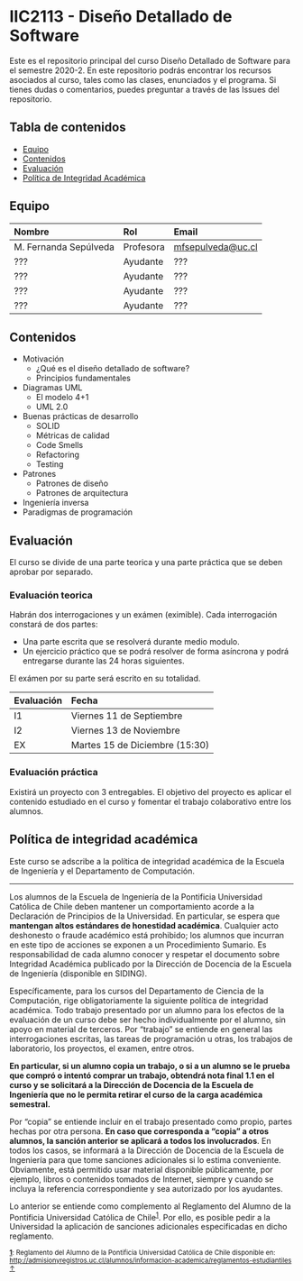 # IIC2113 - Diseño Detallado de Software

Este es el repositorio principal del curso Diseño Detallado de Software para el semestre 2020-2. En este repositorio podrás encontrar los recursos asociados al curso, tales como las clases, enunciados y el programa. Si tienes dudas o comentarios, puedes preguntar a través de las Issues del repositorio.

## Tabla de contenidos
 * [Equipo](#equipo)
 * [Contenidos](#contenidos)
 * [Evaluación](#evaluación)
 * [Política de Integridad Académica](#política-de-integridad-académica)

## Equipo

| Nombre               |  Rol         |  Email         |
|:-------------------- |:--------------|:--------------|
| M. Fernanda Sepúlveda | Profesora | mfsepulveda@uc.cl |
| ??? | Ayudante | ??? |
| ??? | Ayudante | ??? |
| ??? | Ayudante | ??? |
| ??? | Ayudante | ??? |

## Contenidos

- Motivación
    - ¿Qué es el diseño detallado de software?
    - Principios fundamentales
- Diagramas UML
    - El modelo 4+1
    - UML 2.0
- Buenas prácticas de desarrollo
    - SOLID
    - Métricas de calidad
    - Code Smells
    - Refactoring
    - Testing
- Patrones
    - Patrones de diseño
    - Patrones de arquitectura
- Ingeniería inversa
- Paradigmas de programación

## Evaluación

El curso se divide de una parte teorica y una parte práctica que se deben aprobar por separado.

### Evaluación teorica

Habrán dos interrogaciones y un exámen (eximible). Cada interrogación constará de dos partes:

- Una parte escrita que se resolverá durante medio modulo.
- Un ejercicio práctico que se podrá resolver de forma asíncrona y podrá entregarse durante las 24 horas siguientes.

El exámen por su parte será escrito en su totalidad.

| Evaluación | Fecha |
|:----------|:----------|
| I1 | Viernes 11 de Septiembre |
| I2 | Viernes 13 de Noviembre |
| EX | Martes 15 de Diciembre (15:30) |


### Evaluación práctica

Existirá un proyecto con 3 entregables. El objetivo del proyecto es aplicar el contenido estudiado en el curso y fomentar el trabajo colaborativo entre los alumnos.

## Política de integridad académica

Este curso se adscribe a la política de integridad académica de la Escuela de Ingeniería y el Departamento de Computación.

---

Los alumnos de la Escuela de Ingeniería de la Pontificia Universidad Católica de Chile deben mantener un comportamiento acorde a la Declaración de Principios de la Universidad.  En particular, se espera que **mantengan altos estándares de honestidad académica**.  Cualquier acto deshonesto o fraude académico está prohibido; los alumnos que incurran en este tipo de acciones se exponen a un Procedimiento Sumario. Es responsabilidad de cada alumno conocer y respetar el documento sobre Integridad Académica publicado por la Dirección de Docencia de la Escuela de Ingeniería (disponible en SIDING).

Específicamente, para los cursos del Departamento de Ciencia de la Computación, rige obligatoriamente la siguiente política de integridad académica. Todo trabajo presentado por un alumno para los efectos de la evaluación de un curso debe ser hecho individualmente por el alumno, sin apoyo en material de terceros.  Por “trabajo” se entiende en general las interrogaciones escritas, las tareas de programación u otras, los trabajos de laboratorio, los proyectos, el examen, entre otros.

**En particular, si un alumno copia un trabajo, o si a un alumno se le prueba que compró o intentó comprar un trabajo, obtendrá nota final 1.1 en el curso y se solicitará a la Dirección de Docencia de la Escuela de Ingeniería que no le permita retirar el curso de la carga académica semestral.**

Por “copia” se entiende incluir en el trabajo presentado como propio, partes hechas por otra persona.  **En caso que corresponda a “copia” a otros alumnos, la sanción anterior se aplicará a todos los involucrados**.  En todos los casos, se informará a la Dirección de Docencia de la Escuela de Ingeniería para que tome sanciones adicionales si lo estima conveniente. Obviamente, está permitido usar material disponible públicamente, por ejemplo, libros o contenidos tomados de Internet, siempre y cuando se incluya la referencia correspondiente y sea autorizado por los ayudantes.

Lo anterior se entiende como complemento al Reglamento del Alumno de la Pontificia Universidad Católica de Chile<sup><a name="pucCLBack">[1](#pucCL)</a></sup>.  Por ello, es posible pedir a la Universidad la aplicación de sanciones adicionales especificadas en dicho reglamento.

<sub>**<a name="pucCL">[1](#pucCL)</a>**: Reglamento del Alumno de la Pontificia Universidad Católica de Chile disponible en: http://admisionyregistros.uc.cl/alumnos/informacion-academica/reglamentos-estudiantiles [&#8593;](#pucCLBack)</sub>
